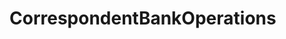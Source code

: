 # CorrespondentBankOperations   

<script src="https://unpkg.com/@stoplight/elements/web-components.min.js"></script>
<link rel="stylesheet" href="https://unpkg.com/@stoplight/elements/styles.min.css">

<elements-api
  apiDescriptionUrl="CorrespondentBankOperations.yaml"
  layout="sidebar"
  router="hash"
  hideTryIt="false"
  hideSchemas="false"
  hideInternal="false"
/>